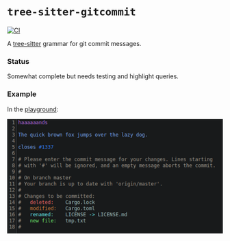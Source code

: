 # `tree-sitter-gitcommit`

[![CI](https://github.com/the-mikedavis/tree-sitter-gitcommit/actions/workflows/ci.yml/badge.svg)](https://github.com/the-mikedavis/tree-sitter-gitcommit/actions/workflows/ci.yml)

A [tree-sitter](https://tree-sitter.github.io/tree-sitter/) grammar for git commit messages.

### Status

Somewhat complete but needs testing and highlight queries.

### Example

In the [playground](https://the-mikedavis.github.io/tree-sitter-gitcommit):

<img src="assets/highlight.png" width="600"/>
